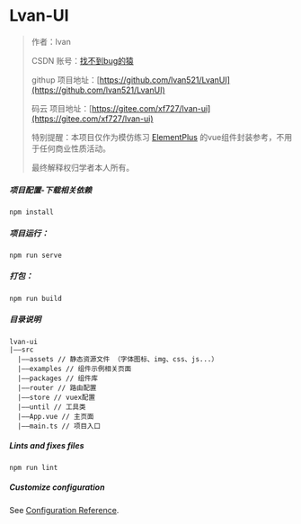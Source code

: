 # Lvan-UI

> 作者：lvan
>
> CSDN 账号：[找不到bug的猿](https://blog.csdn.net/l508742729)
>
> githup 项目地址：[https://github.com/lvan521/LvanUI](https://github.com/lvan521/LvanUI)
>
> 码云 项目地址：[https://gitee.com/xf727/lvan-ui](https://gitee.com/xf727/lvan-ui)
>
> 特别提醒：本项目仅作为模仿练习 [ElementPlus](https://element-plus.gitee.io/#/zh-CN/component/installation) 的vue组件封装参考，不用于任何商业性质活动。
>
>最终解释权归学者本人所有。



##### 项目配置-下载相关依赖

```
npm install
```

##### 项目运行：
```
npm run serve
```

##### 打包：
```
npm run build
```

##### 目录说明
```
lvan-ui
|——src
  |——assets // 静态资源文件 （字体图标、img、css、js...）
  |——examples // 组件示例相关页面
  |——packages // 组件库
  |——router // 路由配置
  |——store // vuex配置
  |——until // 工具类
  |——App.vue // 主页面
  |——main.ts // 项目入口
```

##### Lints and fixes files
```
npm run lint
```

##### Customize configuration
See [Configuration Reference](https://cli.vuejs.org/config/).
